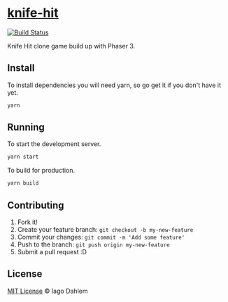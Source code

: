 # [knife-hit](https://iagodahlem.com/knife-hit/)

[![Build Status](https://travis-ci.org/iagodahlem/knife-hit.svg?branch=master)](https://travis-ci.org/iagodahlem/knife-hit)

Knife Hit clone game build up with Phaser 3.

## Install

To install dependencies you will need yarn, so go get it if you don't have it yet.

```sh
yarn
```

## Running

To start the development server.

```sh
yarn start
```

To build for production.

```sh
yarn build
```

## Contributing

1. Fork it!
2. Create your feature branch: `git checkout -b my-new-feature`
3. Commit your changes: `git commit -m 'Add some feature'`
4. Push to the branch: `git push origin my-new-feature`
5. Submit a pull request :D

## License

[MIT License](http://iagodahlem.mit-license.org/) © Iago Dahlem
